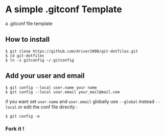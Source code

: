A simple .gitconf Template
==========================

a .gitconf file template

How to install
--------------
```
$ git clone https://github.com/driver2000/git-dotfiles.git
$ cd git-dotfiles
$ ln -s gitconfig ~/.gitconfig
```
Add your user and email
----
```
$ git config --local user.name your name
$ git config --local user.email your_mail@mail.com
```
if you want set `user.name` and `user.email` globally use `--global` instead `--local`
or edit the conf file directly :

```
$ git config -e
```

### Fork it !

